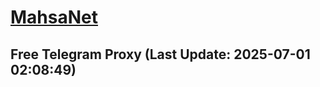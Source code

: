 
# [MahsaNet](https://t.me/mahsa_net)
## Free Telegram Proxy (Last Update: 2025-07-01 02:08:49)

    